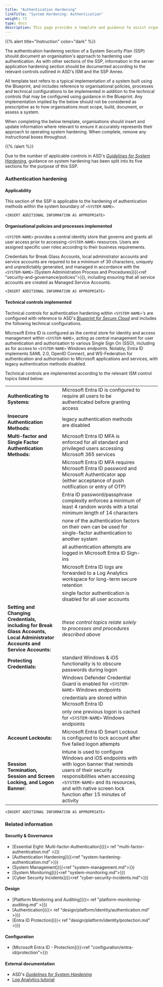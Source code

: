 ```yaml
---
title: "Authentication Hardening"
linkTitle: "System Hardening: Authentication"
weight: 73
type: docs
description: This page provides a template and guidance to assist organisations in documenting their approach to authentication hardening associated with their system(s) built on ASD's Blueprint for Secure Cloud.
---
```


{{% alert title="Instruction" color="dark" %}}

The authentication hardening section of a System Security Plan (SSP) should document an organisation's approach to hardening user authentication. As with other sections of the SSP, information in the server application hardening section should be documented according to the relevant controls outlined in ASD's ISM and the SSP Annex.

All template text refers to a typical implementation of a system built using the Blueprint, and includes reference to organisational policies, processes and technical configurations to be implemented in addition to the technical controls that may be configured using guidance in the Blueprint. Any implementation implied by the below should not be considered as prescriptive as to how organisations must scope, build, document, or assess a system.

When completing the below template, organisations should insert and update information where relevant to ensure it accurately represents their approach to operating system hardening. When complete, remove any instructional boxes throughout. 

{{% /alert %}}

Due to the number of applicable controls in ASD's [*Guidelines for System Hardening*](https://www.cyber.gov.au/resources-business-and-government/essential-cyber-security/ism/cyber-security-guidelines/guidelines-system-hardening), guidance on system hardening has been split into its five sections for the purpose of this SSP.

### Authentication hardening

#### Applicability

This section of the SSP is applicable to the hardening of authentication methods within the system boundary of `<SYSTEM-NAME>`.

`<INSERT ADDITIONAL INFORMATION AS APPROPRIATE>`

#### Organisational policies and processes implemented

`<SYSTEM-NAME>` provides a central identity store that governs and grants all user access prior to accessing `<SYSTEM-NAME>` resources. Users are assigned specific user roles according to their business requirements.

Credentials for Break Glass Accounts, local administrator accounts and service accounts are required to be a minimum of 30 characters, uniquely and unpredictably generated, and managed in accordance with the `<SYSTEM-NAME>` [System Administration Process and Procedures]({{<ref "security-and-governance/policies">}}), including ensuring that all service accounts are created as Managed Service Accounts.

`<INSERT ADDITIONAL INFORMATION AS APPROPRIATE>`

#### Technical controls implemented

Technical controls for authentication hardening within  `<SYSTEM-NAME>`'s are configured with reference to ASD's [*Blueprint for Secure Cloud*](https://blueprint.asd.gov.au) and includes the following technical configurations.

Microsoft Entra ID is configured as the central store for identity and access management within `<SYSTEM-NAME>`, acting as central management for user authentication and authorisation to various Single Sign On (SSO), including as for access to `<SYSTEM-NAME>` Windows endpoints. Notably, Entra ID implements SAML 2.0, OpenID Connect, and WS-Federation for authentication and authorisation to Microsoft applications and services, with legacy authentication methods disabled.

Technical controls are implemented according to the relevant ISM control topics listed below:

<div class="no-band-table">

|                                                                                                                              |                                                                                                                                                                                                                                                   |     |     |     |
| ---------------------------------------------------------------------------------------------------------------------------- | ------------------------------------------------------------------------------------------------------------------------------------------------------------------------------------------------------------------------------------------------- | --- | --- | --- |
| **Authenticating to Systems:**                                                                                               | Microsoft Entra ID is configured to require all users to be authenticated before granting access                                                                                                                                                  |     |     |     |
| **Insecure Authentication Methods:**                                                                                         | legacy authentication methods are disabled                                                                                                                                                                                                        |     |     |     |
| **Multi-factor and Single Factor Authentication Methods:**                                                                   | Microsoft Entra ID MFA is enforced for all standard and privileged users accessing Microsoft 365 services                                                                                                                                                  |     |     |     |
|                                                                                                                              | Microsoft Entra ID MFA requires Microsoft Entra ID password and Microsoft Authenticator app (either acceptance of push notification or entry of OTP)                                                                                              |     |     |     |
|                                                                                                                              | Entra ID password/passphrase complexity enforces a minimum of least 4 random words with a total minimum length of 14 characters                                                                                                                   |     |     |     |
|                                                                                                                              | none of the authentication factors on their own can be used for single-factor authentication to another system                                                                                                                                    |     |     |     |
|                                                                                                                              | all authentication attempts are logged in Microsoft Entra ID Sign-ins                                                                                                                                                                             |     |     |     |
|                                                                                                                              | Microsoft Entra ID logs are forwarded to a Log Analytics workspace for long-term secure retention                                                                                                                                                 |     |     |     |
|                                                                                                                              | single factor authentication is disabled for all user accounts                                                                                                                                                                                    |     |     |     |
| **Setting and Changing Credentials, including for Break Glass Accounts, Local Administrator Accounts and Service Accounts:** | *these control topics relate solely to processes and procedures described above*                                                                                                                                                                  |     |     |     |
| **Protecting Credentials:**                                                                                                  | standard Windows & iOS functionality is to obscure passwords during logon                                                                                                                                                                         |     |     |     |
|                                                                                                                              | Windows Defender Credential Guard is enabled for `<SYSTEM-NAME>` Windows endpoints                                                                                                                                                                                  |     |     |     |
|                                                                                                                              | credentials are stored within Microsoft Entra ID                                                                                                                                                                                                  |     |     |     |
|                                                                                                                              | only one previous logon is cached for `<SYSTEM-NAME>` Windows endpoints                                                                                                                                                                                             |     |     |     |
| **Account Lockouts:**                                                                                                        | Microsoft Entra ID Smart Lockout is configured to lock account after five failed logon attempts                                                                                                                                                   |     |     |     |
| **Session Termination, Session and Screen Locking, and Logon Banner:**                                                       | Intune is used to configure Windows and iOS endpoints with with logon banner that reminds users of their security responsibilities when accessing `<SYSTEM-NAME>` and its resources, and with native screen lock function after 15 minutes of activity |     |     |     |

</div>

`<INSERT ADDITIONAL INFORMATION AS APPROPRIATE>`

### Related information

#### Security & Governance

- [Essential Eight: Multi-factor-Authentication]({{< ref "multi-factor-authentication.md" >}})
- [Authentication Hardening]({{<ref "system-hardening-authentication.md">}})
- [System Management]({{<ref "system-management.md">}})
- [System Monitoring]({{<ref "system-monitoring.md">}})
- [Cyber Security Incidents]({{<ref "cyber-security-incidents.md">}})

#### Design

- [Platform Monitoring and Auditing]({{< ref "platform-monitoring-auditing.md" >}})
- [Authentication]({{< ref "design/platform/identity/authentication.md" >}})
- [Entra ID Protection]({{< ref "design/platform/identity/protection.md" >}})
  
#### Configuration

* [Microsoft Entra ID - Protection]({{<ref "configuration/entra-id/protection">}})


#### External documentation

- ASD's [*Guidelines for System Hardening*](https://www.cyber.gov.au/resources-business-and-government/essential-cyber-security/ism/cyber-security-guidelines/guidelines-system-hardening)
- [Log Analytics tutorial](https://learn.microsoft.com/azure/azure-monitor/logs/log-analytics-tutorial)